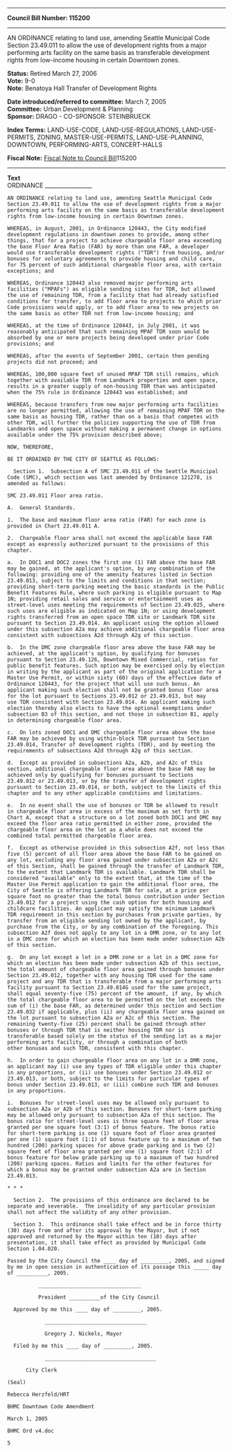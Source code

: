 * * * * *  
  
**Council Bill Number: [](#h0)[](#h2)115200**  
  
* * * * *  
  
AN ORDINANCE relating to land use, amending Seattle Municipal Code Section 23.49.011 to allow the use of development rights from a major performing arts facility on the same basis as transferable development rights from low-income housing in certain Downtown zones.  
  
**Status:** Retired March 27, 2006   
**Vote:** 9-0   
**Note:** Benatoya Hall Transfer of Development Rights  
  
  
**Date introduced/referred to committee:** March 7, 2005   
**Committee:** Urban Development & Planning   
**Sponsor:** DRAGO - CO-SPONSOR: STEINBRUECK   
  
**Index Terms:** LAND-USE-CODE, LAND-USE-REGULATIONS, LAND-USE-PERMITS, ZONING, MASTER-USE-PERMITS, LAND-USE-PLANNING, DOWNTOWN, PERFORMING-ARTS, CONCERT-HALLS  
  
**Fiscal Note:** [Fiscal Note to Council Bill](http://clerk.seattle.gov/~public/fnote/115200.htm)[](#h1)[](#h3)115200  
  
* * * * *  
  
**Text**  
    ORDINANCE _________________  
  
    AN ORDINANCE relating to land use, amending Seattle Municipal Code  
    Section 23.49.011 to allow the use of development rights from a major  
    performing arts facility on the same basis as transferable development  
    rights from low-income housing in certain Downtown zones.  
  
    WHEREAS, in August, 2001, in Ordinance 120443, the City modified  
    development regulations in downtown zones to provide, among other  
    things, that for a project to achieve chargeable floor area exceeding  
    the base Floor Area Ratio (FAR) by more than one FAR, a developer  
    would use transferable development rights ("TDR") from housing, and/or  
    bonuses for voluntary agreements to provide housing and child care,  
    for 75 percent of such additional chargeable floor area, with certain  
    exceptions; and  
  
    WHEREAS, Ordinance 120443 also removed major performing arts  
    facilities ("MPAFs") as eligible sending sites for TDR, but allowed  
    the use of remaining TDR, from a facility that had already satisfied  
    conditions for transfer, to add floor area to projects to which prior  
    Code provisions would apply, or to add floor area to new projects on  
    the same basis as other TDR not from low-income housing; and  
  
    WHEREAS, at the time of Ordinance 120443, in July 2001, it was  
    reasonably anticipated that such remaining MPAF TDR soon would be  
    absorbed by one or more projects being developed under prior Code  
    provisions; and  
  
    WHEREAS, after the events of September 2001, certain then pending  
    projects did not proceed; and  
  
    WHEREAS, 100,000 square feet of unused MPAF TDR still remains, which  
    together with available TDR from Landmark properties and open space,  
    results in a greater supply of non-housing TDR than was anticipated  
    when the 75% rule in Ordinance 120443 was established; and  
  
    WHEREAS, because transfers from new major performing arts facilities  
    are no longer permitted, allowing the use of remaining MPAF TDR on the  
    same basis as housing TDR, rather than on a basis that competes with  
    other TDR, will further the policies supporting the use of TDR from  
    Landmarks and open space without making a permanent change in options  
    available under the 75% provision described above;  
  
    NOW, THEREFORE,  
  
    BE IT ORDAINED BY THE CITY OF SEATTLE AS FOLLOWS:  
  
      Section 1.  Subsection A of SMC 23.49.011 of the Seattle Municipal  
    Code (SMC), which section was last amended by Ordinance 121278, is  
    amended as follows:  
  
    SMC 23.49.011 Floor area ratio.  
  
    A.  General Standards.  
  
    1.  The base and maximum floor area ratio (FAR) for each zone is  
    provided in Chart 23.49.011 A.  
  
    2.  Chargeable floor area shall not exceed the applicable base FAR  
    except as expressly authorized pursuant to the provisions of this  
    chapter.  
  
    a.  In DOC1 and DOC2 zones the first one (1) FAR above the base FAR  
    may be gained, at the applicant's option, by any combination of the  
    following: providing one of the amenity features listed in Section  
    23.49.013, subject to the limits and conditions in that section;  
    providing short-term parking meeting the basic standards in the Public  
    Benefit Features Rule, where such parking is eligible pursuant to Map  
    1N; providing retail sales and service or entertainment uses as  
    street-level uses meeting the requirements of Section 23.49.025, where  
    such uses are eligible as indicated on Map 1N; or using development  
    rights transferred from an open space TDR site or Landmark TDR site  
    pursuant to Section 23.49.014. An applicant using the option allowed  
    under this subsection A2a may achieve additional chargeable floor area  
    consistent with subsections A2d through A2g of this section.  
  
    b.  In the DMC zone chargeable floor area above the base FAR may be  
    achieved, at the applicant's option, by qualifying for bonuses  
    pursuant to Section 23.49.126, Downtown Mixed Commercial, ratios for  
    public benefit features. Such option may be exercised only by election  
    in writing by the applicant as part of the original application for a  
    Master Use Permit, or within sixty (60) days of the effective date of  
    Ordinance 120443, for the project that will use such bonus. An  
    applicant making such election shall not be granted bonus floor area  
    for the lot pursuant to Sections 23.49.012 or 23.49.013, but may  
    use TDR consistent with Section 23.49.014. An applicant making such  
    election thereby also elects to have the optional exemptions under  
    subsection B3 of this section, and not those in subsection B1, apply  
    in determining chargeable floor area.  
  
    c.  On lots zoned DOC1 and DMC chargeable floor area above the base  
    FAR may be achieved by using within-block TDR pursuant to Section  
    23.49.014, Transfer of development rights (TDR), and by meeting the  
    requirements of subsections A2d through A2g of this section.  
  
    d.  Except as provided in subsections A2a, A2b, and A2c of this  
    section, additional chargeable floor area above the base FAR may be  
    achieved only by qualifying for bonuses pursuant to Sections  
    23.49.012 or 23.49.013, or by the transfer of development rights  
    pursuant to Section 23.49.014, or both, subject to the limits of this  
    chapter and to any other applicable conditions and limitations.  
  
    e.  In no event shall the use of bonuses or TDR be allowed to result  
    in chargeable floor area in excess of the maximum as set forth in  
    Chart A, except that a structure on a lot zoned both DOC1 and DMC may  
    exceed the floor area ratio permitted in either zone, provided the  
    chargeable floor area on the lot as a whole does not exceed the  
    combined total permitted chargeable floor area.  
  
    f.  Except as otherwise provided in this subsection A2f, not less than  
    five (5) percent of all floor area above the base FAR to be gained on  
    any lot, excluding any floor area gained under subsection A2a or A2c  
    of this Section, shall be gained through the transfer of Landmark TDR,  
    to the extent that Landmark TDR is available. Landmark TDR shall be  
    considered "available" only to the extent that, at the time of the  
    Master Use Permit application to gain the additional floor area, the  
    City of Seattle is offering Landmark TDR for sale, at a price per  
    square foot no greater than the total bonus contribution under Section  
    23.49.012 for a project using the cash option for both housing and  
    childcare facilities. An applicant may satisfy the minimum Landmark  
    TDR requirement in this section by purchases from private parties, by  
    transfer from an eligible sending lot owned by the applicant, by  
    purchase from the City, or by any combination of the foregoing. This  
    subsection A2f does not apply to any lot in a DMR zone, or to any lot  
    in a DMC zone for which an election has been made under subsection A2b  
    of this section.  
  
    g.  On any lot except a lot in a DMR zone or a lot in a DMC zone for  
    which an election has been made under subsection A2b of this section,  
    the total amount of chargeable floor area gained through bonuses under  
    Section 23.49.012, together with any housing TDR used for the same  
    project and any TDR that is transferable from a major performing arts  
    facility pursuant to Section 23.49.014G used for the same project,  
    shall equal seventy-five (75) percent of the amount, if any, by which  
    the total chargeable floor area to be permitted on the lot exceeds the  
    sum of (i) the base FAR, as determined under this section and Section  
    23.49.032 if applicable, plus (ii) any chargeable floor area gained on  
    the lot pursuant to subsection A2a or A2c of this section. The  
    remaining twenty-five (25) percent shall be gained through other  
    bonuses or through TDR that is neither housing TDR nor is  
    transferable based solely on the status of the sending lot as a major  
    performing arts facility, or through a combination of both   
    other bonuses and such TDR, consistent with this chapter.  
  
    h.  In order to gain chargeable floor area on any lot in a DMR zone,  
    an applicant may (i) use any types of TDR eligible under this chapter  
    in any proportions, or (ii) use bonuses under Section 23.49.012 or  
    23.49.013, or both, subject to the limits for particular types of  
    bonus under Section 23.49.013, or (iii) combine such TDR and bonuses  
    in any proportions.  
  
    i.  Bonuses for street-level uses may be allowed only pursuant to  
    subsection A2a or A2b of this section. Bonuses for short-term parking  
    may be allowed only pursuant to subsection A2a of this section. The  
    bonus ratio for street-level uses is three square feet of floor area  
    granted per one square foot (3:1) of bonus feature. The bonus ratio  
    for short-term parking is one (1) square foot of floor area granted  
    per one (1) square foot (1:1) of bonus feature up to a maximum of two  
    hundred (200) parking spaces for above grade parking and is two (2)  
    square feet of floor area granted per one (1) square foot (2:1) of  
    bonus feature for below grade parking up to a maximum of two hundred  
    (200) parking spaces. Ratios and limits for the other features for  
    which a bonus may be granted under subsection A2a are in Section  
    23.49.013.  
  
    * * *  
  
      Section 2.  The provisions of this ordinance are declared to be  
    separate and severable.  The invalidity of any particular provision  
    shall not affect the validity of any other provision.  
  
      Section 3.  This ordinance shall take effect and be in force thirty  
    (30) days from and after its approval by the Mayor, but if not  
    approved and returned by the Mayor within ten (10) days after  
    presentation, it shall take effect as provided by Municipal Code  
    Section 1.04.020.  
  
    Passed by the City Council the ____ day of _________, 2005, and signed  
    by me in open session in authentication of its passage this _____ day  
    of __________, 2005.  
  
              _________________________________  
  
              President __________of the City Council  
  
      Approved by me this ____ day of _________, 2005.  
  
                _________________________________  
  
                Gregory J. Nickels, Mayor  
  
      Filed by me this ____ day of _________, 2005.  
  
                ____________________________________  
  
          City Clerk  
  
    (Seal)  
  
    Rebecca Herzfeld/HRT  
  
    BHMC Downtown Code Amendment  
  
    March 1, 2005  
  
    BHMC Ord v4.doc  
  
    5  
